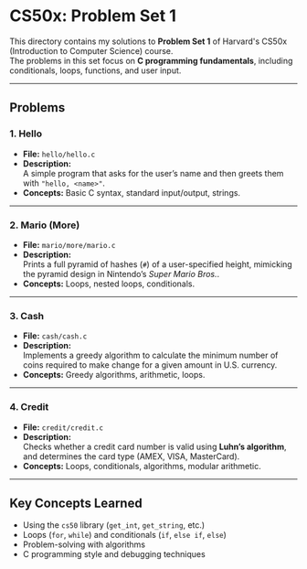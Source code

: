 # CS50x: Problem Set 1

This directory contains my solutions to **Problem Set 1** of Harvard's CS50x (Introduction to Computer Science) course.  
The problems in this set focus on **C programming fundamentals**, including conditionals, loops, functions, and user input.

---

## Problems

### 1. Hello
- **File:** `hello/hello.c`  
- **Description:**  
  A simple program that asks for the user’s name and then greets them with `"hello, <name>"`.  
- **Concepts:** Basic C syntax, standard input/output, strings.

---

### 2. Mario (More)
- **File:** `mario/more/mario.c`  
- **Description:**  
  Prints a full pyramid of hashes (`#`) of a user-specified height, mimicking the pyramid design in Nintendo’s *Super Mario Bros.*.  
- **Concepts:** Loops, nested loops, conditionals.

---

### 3. Cash
- **File:** `cash/cash.c`  
- **Description:**  
  Implements a greedy algorithm to calculate the minimum number of coins required to make change for a given amount in U.S. currency.  
- **Concepts:** Greedy algorithms, arithmetic, loops.

---

### 4. Credit
- **File:** `credit/credit.c`  
- **Description:**  
  Checks whether a credit card number is valid using **Luhn’s algorithm**, and determines the card type (AMEX, VISA, MasterCard).  
- **Concepts:** Loops, conditionals, algorithms, modular arithmetic.

---

## Key Concepts Learned
- Using the `cs50` library (`get_int`, `get_string`, etc.)  
- Loops (`for`, `while`) and conditionals (`if`, `else if`, `else`)  
- Problem-solving with algorithms  
- C programming style and debugging techniques  
